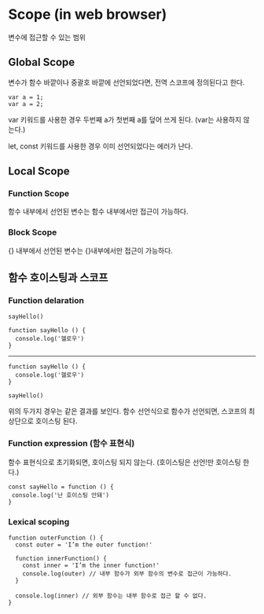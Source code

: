 # Scope (in web browser)
변수에 접근할 수 있는 범위

## Global Scope
변수가 함수 바깥이나 중괄호 바깥에 선언되었다면, 전역 스코프에 정의된다고 한다.


    var a = 1;
    var a = 2;

var 키워드를 사용한 경우 두번째 a가 첫번째 a를 덮어 쓰게 된다. (var는 사용하지 않는다.)

let, const 키워드를 사용한 경우 이미 선언되었다는 에러가 난다.

## Local Scope

### Function Scope
함수 내부에서 선언된 변수는 함수 내부에서만 접근이 가능하다.

### Block Scope
{} 내부에서 선언된 변수는 {}내부에서만 접근이 가능하다.


## 함수 호이스팅과 스코프

### Function delaration

    sayHello()

    function sayHello () {
      console.log('헬로우')
    }
----

    function sayHello () {
      console.log('헬로우')
    }

    sayHello()

위의 두가지 경우는 같은 결과를 보인다. 함수 선언식으로 함수가 선언되면, 스코프의 최상단으로 호이스팅 된다.

### Function expression (함수 표현식)
함수 표현식으로 초기화되면, 호이스팅 되지 않는다. (호이스팅은 선언!만 호이스팅 한다.)

    const sayHello = function () {
     console.log('난 호이스팅 안돼')
    }

### Lexical scoping

    function outerFunction () {
      const outer = 'I’m the outer function!'

      function innerFunction() {
        const inner = 'I’m the inner function!'
        console.log(outer) // 내부 함수가 외부 함수의 변수로 접근이 가능하다.
      }

      console.log(inner) // 외부 함수는 내부 함수로 접근 할 수 없다.
    }
